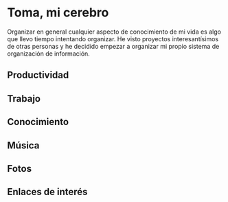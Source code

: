 # Toma, mi cerebro
Organizar en general cualquier aspecto de conocimiento de mi vida es algo que llevo tiempo intentando organizar. He visto proyectos interesantísimos de otras personas y he decidido empezar a organizar mi propio sistema de organización de información.

## Productividad

## Trabajo 

## Conocimiento

## Música

## Fotos

## Enlaces de interés